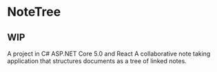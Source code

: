 # NoteTree
## WIP

A project in C# ASP.NET Core 5.0 and React
A collaborative note taking application that structures documents as a tree of linked notes.
